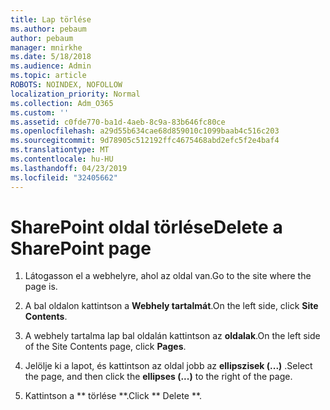 ```yaml
---
title: Lap törlése
ms.author: pebaum
author: pebaum
manager: mnirkhe
ms.date: 5/18/2018
ms.audience: Admin
ms.topic: article
ROBOTS: NOINDEX, NOFOLLOW
localization_priority: Normal
ms.collection: Adm_O365
ms.custom: ''
ms.assetid: c0fde770-ba1d-4aeb-8c9a-83b646fc80ce
ms.openlocfilehash: a29d55b634cae68d859010c1099baab4c516c203
ms.sourcegitcommit: 9d78905c512192ffc4675468abd2efc5f2e4baf4
ms.translationtype: MT
ms.contentlocale: hu-HU
ms.lasthandoff: 04/23/2019
ms.locfileid: "32405662"
---
```

# <a name="delete-a-sharepoint-page"></a><span data-ttu-id="c1605-102">SharePoint oldal törlése</span><span class="sxs-lookup"><span data-stu-id="c1605-102">Delete a SharePoint page</span></span>

1. <span data-ttu-id="c1605-103">Látogasson el a webhelyre, ahol az oldal van.</span><span class="sxs-lookup"><span data-stu-id="c1605-103">Go to the site where the page is.</span></span>
    
2. <span data-ttu-id="c1605-104">A bal oldalon kattintson a **Webhely tartalmát**.</span><span class="sxs-lookup"><span data-stu-id="c1605-104">On the left side, click **Site Contents**.</span></span> 
    
3. <span data-ttu-id="c1605-105">A webhely tartalma lap bal oldalán kattintson az **oldalak**.</span><span class="sxs-lookup"><span data-stu-id="c1605-105">On the left side of the Site Contents page, click **Pages**.</span></span> 
    
4. <span data-ttu-id="c1605-106">Jelölje ki a lapot, és kattintson az oldal jobb az **ellipszisek (...)** .</span><span class="sxs-lookup"><span data-stu-id="c1605-106">Select the page, and then click the **ellipses (...)** to the right of the page.</span></span> 
    
5. <span data-ttu-id="c1605-107">Kattintson a \*\* törlése \*\*.</span><span class="sxs-lookup"><span data-stu-id="c1605-107">Click \*\* Delete \*\*.</span></span> 
    


